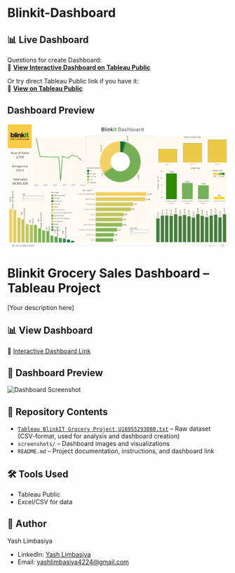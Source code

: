 # Blinkit-Dashboard
## 📊 Live Dashboard

Questions for create Dashboard:<br>
🔗 **[View Interactive Dashboard on Tableau Public](https://fingertips.co.in/cloud2/student/view-material/250)**

Or try direct Tableau Public link if you have it:<br>
🔗 **[View on Tableau Public](https://public.tableau.com/app/profile/yash.limbasiya/viz/BLINKITDASHBOARD_17502428853380/Dashboard1)**

## Dashboard Preview
![Blinkit Dashboard](Blinkitdashboard.png)<br>


# Blinkit Grocery Sales Dashboard – Tableau Project

[Your description here]

## 📊 View Dashboard
🔗 [Interactive Dashboard Link](https://fingertips.co.in/cloud2/student/view-material/250)

## 📸 Dashboard Preview
![Dashboard Screenshot](Screenshot-2025-09-14-190153.jpg)

## 📁 Repository Contents
- [`Tableau BlinkIT Grocery Project U16955293080.txt`](https://github.com/yashlimbasiya444/Blinkit-Dashboard/blob/main/Tableau%20BlinkIT%20Grocery%20Project%20U16955293080.txt) – Raw dataset (CSV-format, used for analysis and dashboard creation)
- `screenshots/` – Dashboard images and visualizations
- `README.md` – Project documentation, instructions, and dashboard link


## 🛠️ Tools Used
- Tableau Public
- Excel/CSV for data

## 👤 Author
Yash Limbasiya
- LinkedIn: [Yash Limbasiya](https://www.linkedin.com/in/yash-limbasiya-177268359)
- Email: yashlimbasiya4224@gmail.com

